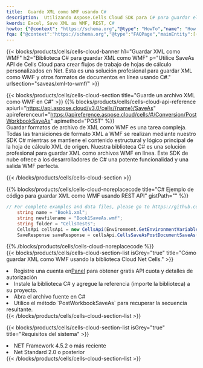 ```yaml
---
title:  Guarde XML como WMF usando C#
description:  Utilizando Aspose.Cells Cloud SDK para C# para guardar el archivo en formato XML como archivo en formato WMF.
kwords: Excel, Save XML as WMF, REST, C#
howto: {"@context": "https://schema.org","@type": "HowTo","name": "How to save XML as WMF using the Cells Cloud Net library.","description": "How to save XML as WMF using the Cells Cloud Net library.","image": {"@type": "ImageObject"},"url": "/net/saveas/xml-to-wmf/","step": [{ "@type": "HowToStep","name": "How to save XML as WMF using the Cells Cloud Net library. step 1", "image": {"@type": "ImageObject",},"url": "/net/saveas/xml-to-wmf/","text": "Register an account at <a href='https://dashboard.aspose.cloud/'>Dashboard</a> to get free API quota & authorization details",},{ "@type": "HowToStep","name": "How to save XML as WMF using the Cells Cloud Net library. step 1", "image": {"@type": "ImageObject",},"url": "/net/saveas/xml-to-wmf/","text": "Install C# library and add the reference (import the library) to your project.",},{ "@type": "HowToStep","name": "How to save XML as WMF using the Cells Cloud Net library. step 1", "image": {"@type": "ImageObject",},"url": "/net/saveas/xml-to-wmf/","text": "Open the source file in C#",},{ "@type": "HowToStep","name": "How to save XML as WMF using the Cells Cloud Net library. step 1", "image": {"@type": "ImageObject",},"url": "/net/saveas/xml-to-wmf/","text": "Use the `PostWorkbookSaveAs` method to retrieve the resulting stream.",}, ],"supply": {"@type": "HowToSupply","name": "document"},"tool": [{"@type": "HowToTool","name": "Visual Studio, Visual Studio Code, Rider"},{"@type": "HowToTool","name": "Aspose Cells"}],"totalTime": "PT6M"}
fqa: {"@context":"https://schema.org","@type":"FAQPage","mainEntity":[{"@type":"Question","name":"Why save file as other formats file in C# using REST API?","acceptedAnswer":{"@type":"Answer","text":"Documents are encoded in many ways, and some files may be incompatible with the software you use. To open and read such files, just save them as appropriate file formats.<br/><ol><li>Install .NET SDK and add the reference (import the library) to your project.</li><li>Open the source file in C# using REST API.</li><li>Call the PostWorkbookSaveAsRequest() method, passing an output filename with required extension.</li><li>Get the result of save as a separate file.</li></ol>"}},{"@type":"Question","name":"What file formats can I save as with your C# library?","acceptedAnswer":{"@type":"Answer","text":"We support a variety of file formats for conversion using .NET library, including XLSX, Excel, xls , PDF, CSV, HTML, Markdown, XML, PNG, JPG, TIFF, Json, TXT and many more."}},{"@type":"Question","name":"What is the maximum allowed file size for conversion using this .NET library?","acceptedAnswer":{"@type":"Answer","text":"There are no file size limits for format conversions using .NET library."}}]}
---
```

{{< blocks/products/cells/cells-cloud-banner h1="Guardar XML como WMF" h2="Biblioteca C# para guardar XML como WMF" p="Utilice SaveAs API de Cells Cloud para crear flujos de trabajo de hojas de cálculo personalizados en Net. Esta es una solución profesional para guardar XML como WMF y otros formatos de documentos en línea usando C#." urlsection="saveas/xml-to-wmf/" >}}

{{< blocks/products/cells/cells-cloud-section title="Guarde un archivo XML como WMF en C#" >}}
{{% blocks/products/cells/cells-cloud-api-reference apiurl="https://api.aspose.cloud/v3.0/cells/{name}/SaveAs" apireferenceurl="https://apireference.aspose.cloud/cells/#/Conversion/PostWorkbookSaveAs" apimethod="POST" %}}
<br/>
Guardar formatos de archivo de XML como WMF es una tarea compleja. Todas las transiciones de formato XML a WMF se realizan mediante nuestro SDK C# mientras se mantiene el contenido estructural y lógico principal de la hoja de cálculo XML de origen. Nuestra biblioteca C# es una solución profesional para guardar XML como archivos WMF en línea. Este SDK de nube ofrece a los desarrolladores de C# una potente funcionalidad y una salida WMF perfecta.

{{< /blocks/products/cells/cells-cloud-section >}}

{{% blocks/products/cells/cells-cloud-noreplacecode title="C# Ejemplo de código para guardar XML como WMF usando REST API" gistPath="" %}}
  
```cs
// For complete examples and data files, please go to https://github.com/aspose-cells-cloud/aspose-cells-cloud-dotnet/
    string name = "Book1.xml";
    string newfilename = "Book1SaveAs.wmf";
    string folder = "CellsTests";
    CellsApi cellsApi = new CellsApi(Environment.GetEnvironmentVariable("ProductClientId"), Environment.GetEnvironmentVariable("ProductClientSecret"));
    SaveResponse saveResponse = cellsApi.CellsSaveAsPostDocumentSaveAs(name, null, newfilename, null,null,folder);
```
  
{{% /blocks/products/cells/cells-cloud-noreplacecode %}}
<br/>
{{< blocks/products/cells/cells-cloud-section-list isGrey="true" title="Cómo guardar XML como WMF usando la biblioteca Cloud Net Cells." >}}
<li> Registre una cuenta en<a href="https://dashboard.aspose.cloud/">Panel</a> para obtener gratis API cuota y detalles de autorización</li>
<li>Instale la biblioteca C# y agregue la referencia (importe la biblioteca) a su proyecto.</li>
<li>Abra el archivo fuente en C#</li>
<li>Utilice el método `PostWorkbookSaveAs` para recuperar la secuencia resultante.</li>
{{< /blocks/products/cells/cells-cloud-section-list >}}

{{< blocks/products/cells/cells-cloud-section-list isGrey="true" title="Requisitos del sistema" >}}
<li>NET Framework 4.5.2 o más reciente</li>
<li>Net Standard 2.0 o posterior</li>
{{< /blocks/products/cells/cells-cloud-section-list >}}

